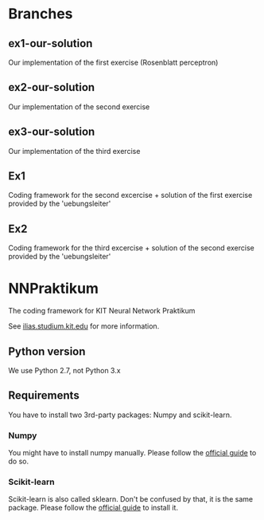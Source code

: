# Branches

## ex1-our-solution
Our implementation of the first exercise (Rosenblatt perceptron)

## ex2-our-solution
Our implementation of the second exercise

## ex3-our-solution
Our implementation of the third exercise

## Ex1
Coding framework for the second excercise + solution of the first exercise provided by the 'uebungsleiter'

## Ex2
Coding framework for the third excercise + solution of the second exercise provided by the 'uebungsleiter'



# NNPraktikum
The coding framework for KIT Neural Network Praktikum

See [ilias.studium.kit.edu](https://ilias.studium.kit.edu/goto_produktiv_crs_413999.html)
for more information.

## Python version
We use Python 2.7, not Python 3.x

## Requirements

You have to install two 3rd-party packages: Numpy and scikit-learn.

### Numpy

You might have to install numpy manually. Please follow the
[official guide](http://docs.scipy.org/doc/numpy/user/install.html) to do so.

### Scikit-learn

Scikit-learn is also called sklearn. Don't be confused by that, it is the same
package. Please follow the
[official guide](http://scikit-learn.org/stable/install.html) to
install it.
